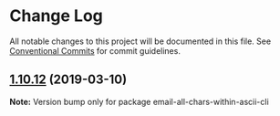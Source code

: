# Change Log

All notable changes to this project will be documented in this file.
See [Conventional Commits](https://conventionalcommits.org) for commit guidelines.

## [1.10.12](https://gitlab.com/codsen/codsen/compare/email-all-chars-within-ascii-cli@1.10.10...email-all-chars-within-ascii-cli@1.10.12) (2019-03-10)

**Note:** Version bump only for package email-all-chars-within-ascii-cli
